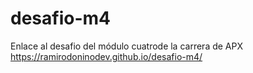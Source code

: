 # desafio-m4

Enlace al desafio del módulo cuatrode la carrera de APX
https://ramirodoninodev.github.io/desafio-m4/
